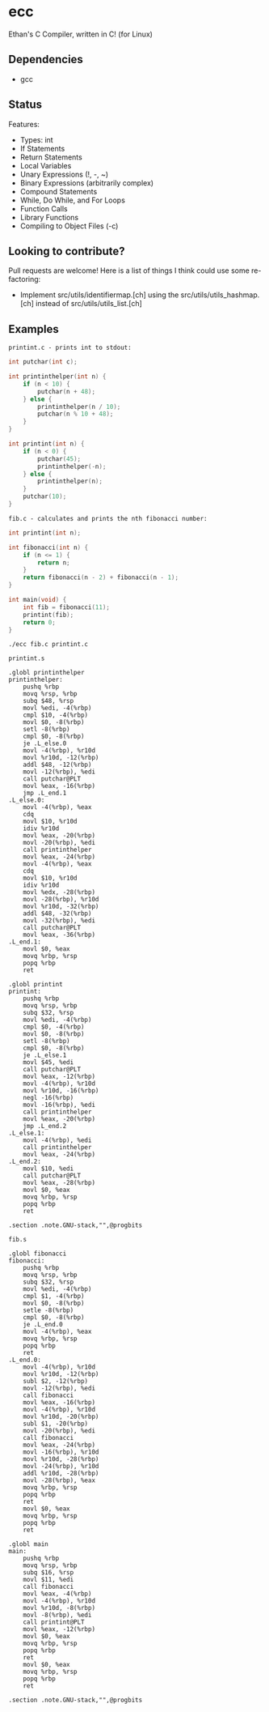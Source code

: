 # ecc
Ethan's C Compiler, written in C! (for Linux)

## Dependencies
- gcc

## Status
Features:
- Types: int
- If Statements
- Return Statements
- Local Variables
- Unary Expressions (!, -, ~)
- Binary Expressions (arbitrarily complex)
- Compound Statements
- While, Do While, and For Loops
- Function Calls
- Library Functions
- Compiling to Object Files (-c)

## Looking to contribute?
Pull requests are welcome! Here is a list of things I think could use some re-factoring:
- Implement src/utils/identifiermap.[ch] using the src/utils/utils_hashmap.[ch] instead of src/utils/utils_list.[ch]

## Examples

```
printint.c - prints int to stdout:
```
```c
int putchar(int c);

int printinthelper(int n) {
    if (n < 10) {
        putchar(n + 48);
    } else {
        printinthelper(n / 10);
        putchar(n % 10 + 48);
    }
}

int printint(int n) {
    if (n < 0) {
        putchar(45);
        printinthelper(-n);
    } else {
        printinthelper(n);
    }
    putchar(10);
}
```

```
fib.c - calculates and prints the nth fibonacci number:
```
```c
int printint(int n);

int fibonacci(int n) {
    if (n <= 1) {
        return n;
    }
    return fibonacci(n - 2) + fibonacci(n - 1);
}

int main(void) {
    int fib = fibonacci(11);
    printint(fib);
    return 0;
}
```

```
./ecc fib.c printint.c
```

```
printint.s
```
```assembly
.globl printinthelper
printinthelper:
	pushq %rbp
	movq %rsp, %rbp
	subq $48, %rsp
	movl %edi, -4(%rbp)
	cmpl $10, -4(%rbp)
	movl $0, -8(%rbp)
	setl -8(%rbp)
	cmpl $0, -8(%rbp)
	je .L_else.0
	movl -4(%rbp), %r10d
	movl %r10d, -12(%rbp)
	addl $48, -12(%rbp)
	movl -12(%rbp), %edi
	call putchar@PLT
	movl %eax, -16(%rbp)
	jmp .L_end.1
.L_else.0:
	movl -4(%rbp), %eax
	cdq
	movl $10, %r10d
	idiv %r10d
	movl %eax, -20(%rbp)
	movl -20(%rbp), %edi
	call printinthelper
	movl %eax, -24(%rbp)
	movl -4(%rbp), %eax
	cdq
	movl $10, %r10d
	idiv %r10d
	movl %edx, -28(%rbp)
	movl -28(%rbp), %r10d
	movl %r10d, -32(%rbp)
	addl $48, -32(%rbp)
	movl -32(%rbp), %edi
	call putchar@PLT
	movl %eax, -36(%rbp)
.L_end.1:
	movl $0, %eax
	movq %rbp, %rsp
	popq %rbp
	ret

.globl printint
printint:
	pushq %rbp
	movq %rsp, %rbp
	subq $32, %rsp
	movl %edi, -4(%rbp)
	cmpl $0, -4(%rbp)
	movl $0, -8(%rbp)
	setl -8(%rbp)
	cmpl $0, -8(%rbp)
	je .L_else.1
	movl $45, %edi
	call putchar@PLT
	movl %eax, -12(%rbp)
	movl -4(%rbp), %r10d
	movl %r10d, -16(%rbp)
	negl -16(%rbp)
	movl -16(%rbp), %edi
	call printinthelper
	movl %eax, -20(%rbp)
	jmp .L_end.2
.L_else.1:
	movl -4(%rbp), %edi
	call printinthelper
	movl %eax, -24(%rbp)
.L_end.2:
	movl $10, %edi
	call putchar@PLT
	movl %eax, -28(%rbp)
	movl $0, %eax
	movq %rbp, %rsp
	popq %rbp
	ret

.section .note.GNU-stack,"",@progbits
```

```
fib.s
```
```assembly
.globl fibonacci
fibonacci:
	pushq %rbp
	movq %rsp, %rbp
	subq $32, %rsp
	movl %edi, -4(%rbp)
	cmpl $1, -4(%rbp)
	movl $0, -8(%rbp)
	setle -8(%rbp)
	cmpl $0, -8(%rbp)
	je .L_end.0
	movl -4(%rbp), %eax
	movq %rbp, %rsp
	popq %rbp
	ret
.L_end.0:
	movl -4(%rbp), %r10d
	movl %r10d, -12(%rbp)
	subl $2, -12(%rbp)
	movl -12(%rbp), %edi
	call fibonacci
	movl %eax, -16(%rbp)
	movl -4(%rbp), %r10d
	movl %r10d, -20(%rbp)
	subl $1, -20(%rbp)
	movl -20(%rbp), %edi
	call fibonacci
	movl %eax, -24(%rbp)
	movl -16(%rbp), %r10d
	movl %r10d, -28(%rbp)
	movl -24(%rbp), %r10d
	addl %r10d, -28(%rbp)
	movl -28(%rbp), %eax
	movq %rbp, %rsp
	popq %rbp
	ret
	movl $0, %eax
	movq %rbp, %rsp
	popq %rbp
	ret

.globl main
main:
	pushq %rbp
	movq %rsp, %rbp
	subq $16, %rsp
	movl $11, %edi
	call fibonacci
	movl %eax, -4(%rbp)
	movl -4(%rbp), %r10d
	movl %r10d, -8(%rbp)
	movl -8(%rbp), %edi
	call printint@PLT
	movl %eax, -12(%rbp)
	movl $0, %eax
	movq %rbp, %rsp
	popq %rbp
	ret
	movl $0, %eax
	movq %rbp, %rsp
	popq %rbp
	ret

.section .note.GNU-stack,"",@progbits
```
